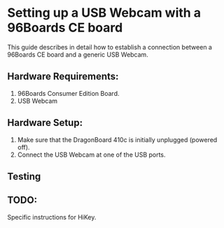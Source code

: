# Setting up a USB Webcam with a 96Boards CE board
This guide describes in detail how to establish a connection between a 96Boards CE board and a generic USB Webcam.

## Hardware Requirements:
1. 96Boards Consumer Edition Board.
2. USB Webcam

## Hardware Setup:
1. Make sure that the DragonBoard 410c is initially unplugged (powered off).
2. Connect the USB Webcam at one of the USB ports.

## Testing

## TODO:
Specific instructions for HiKey.
